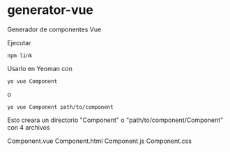 # generator-vue
Generador de componentes Vue


Ejecutar

<code>npm link</code>

Usarlo en Yeoman con

<code>yo vue Component</code>

o

<code>yo vue Component path/to/component</code>


Esto creara un directorio "Component" o "path/to/component/Component" con 4 archivos

Component.vue
Component.html
Component.js
Component.css

